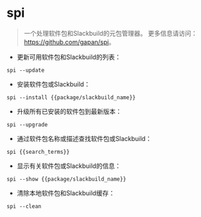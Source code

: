# spi

> 一个处理软件包和Slackbuild的元包管理器。
> 更多信息请访问：<https://github.com/gapan/spi>。

- 更新可用软件包和Slackbuild的列表：

`spi --update`

- 安装软件包或Slackbuild：

`spi --install {{package/slackbuild_name}}`

- 升级所有已安装的软件包到最新版本：

`spi --upgrade`

- 通过软件包名称或描述查找软件包或Slackbuild：

`spi {{search_terms}}`

- 显示有关软件包或Slackbuild的信息：

`spi --show {{package/slackbuild_name}}`

- 清除本地软件包和Slackbuild缓存：

`spi --clean`